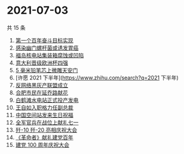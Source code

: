# 2021-07-03

共 15 条

<!-- BEGIN -->
<!-- 最后更新时间 Sat Jul 03 2021 11:07:06 GMT+0800 (China Standard Time) -->

1. [第一个百年奋斗目标实现](https://www.zhihu.com/search?q=百年奋斗目标)
2. [感染幽门螺杆菌或诱发胃癌](https://www.zhihu.com/search?q=幽门螺杆菌)
3. [福岛核电站集装箱腐蚀或凹陷](https://www.zhihu.com/search?q=福岛核电站)
4. [意大利晋级欧洲杯四强](https://www.zhihu.com/search?q=意大利队)
5. [5 毫米铅笔芯上微雕天安门](https://www.zhihu.com/search?q=微雕天安门)
6. [许愿 2021 下半年](https://www.zhihu.com/search?q=2021 下半年)
7. [反网络黑灰产联盟成立](https://www.zhihu.com/search?q=TapTap)
8. [合肥市民在延乔路献花](https://www.zhihu.com/search?q=合肥延乔路)
9. [白鹤滩水电站正式投产发电](https://www.zhihu.com/search?q=白鹤滩水电站)
10. [王自如入职格力任副总裁](https://www.zhihu.com/search?q=王自如)
11. [中国空间站发来生日祝福](https://www.zhihu.com/search?q=空间站)
12. [全军官兵在战位上献礼七一](https://www.zhihu.com/search?q=部队官兵)
13. [歼-10 歼-20 亮相庆祝大会](https://www.zhihu.com/search?q=歼20)
14. [《革命者》献礼建党百年](https://www.zhihu.com/search?q=革命者)
15. [建党 100 周年庆祝大会](https://www.zhihu.com/search?q=庆祝大会)

<!-- END -->
